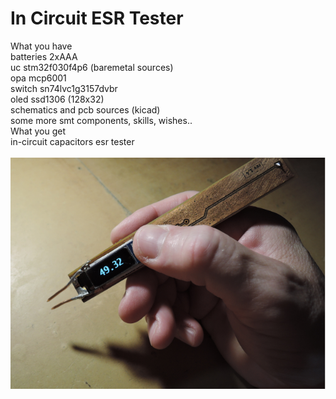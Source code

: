 # In Circuit ESR Tester
What you have<br>
batteries 2xAAA<br>
uc stm32f030f4p6 (baremetal sources)<br>
opa mcp6001<br>
switch sn74lvc1g3157dvbr<br>
oled ssd1306 (128x32)<br>
schematics and pcb sources (kicad)<br>
some more smt components, skills, wishes..<br>
What you get<br>
in-circuit capacitors esr tester<BR><br>
![plot](./Pic/esr.png)

